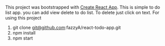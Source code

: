 This project was bootstrapped with [Create React App](https://github.com/facebookincubator/create-react-app).
This is simple to do list app.
you can add view delete to do list.
To delete just click on text.
For using this project
1. git clone git@github.com:fazzyA/react-todo-app.git
2. npm install
3. npm start
